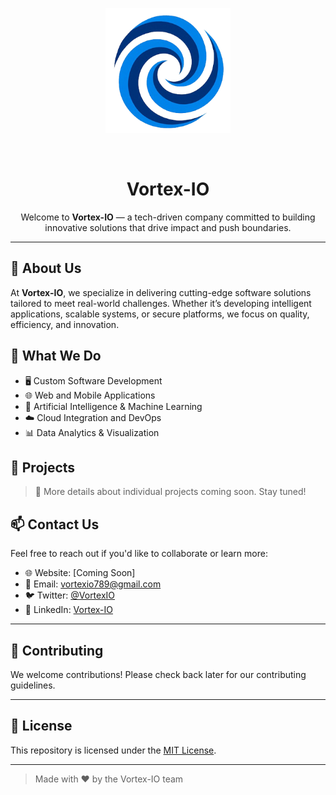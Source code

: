 <p align="center">
  <img src="https://github.com/VortexI-O/VortexI-O/blob/main/VORTEX.IO_logo.png?raw=true" alt="Vortex-IO Logo" width="200"/>
</p>
<br>
<h1 align="center"><b>Vortex-IO</b></h1>
<p align="center">
Welcome to <b>Vortex-IO</b> — a tech-driven company committed to building innovative solutions that drive impact and push boundaries.
</p>

<hr>

## 🚀 About Us

At **Vortex-IO**, we specialize in delivering cutting-edge software solutions tailored to meet real-world challenges. Whether it’s developing intelligent applications, scalable systems, or secure platforms, we focus on quality, efficiency, and innovation.

## 🧩 What We Do

- 🖥️ Custom Software Development  
- 🌐 Web and Mobile Applications  
- 🤖 Artificial Intelligence & Machine Learning  
- ☁️ Cloud Integration and DevOps  
- 📊 Data Analytics & Visualization  

## 💼 Projects

> 🚧 More details about individual projects coming soon. Stay tuned!

## 📫 Contact Us

Feel free to reach out if you'd like to collaborate or learn more:

- 🌐 Website: [Coming Soon]  
- 📧 Email: vortexio789@gmail.com
- 🐦 Twitter: [@VortexIO](https://twitter.com/VortexIO) 
- 💼 LinkedIn: [Vortex-IO](https://linkedin.com/company/vortex-io) 

---

## 🤝 Contributing

We welcome contributions! Please check back later for our contributing guidelines.

---

## 📄 License

This repository is licensed under the [MIT License](LICENSE).

---

> Made with ❤️ by the Vortex-IO team
